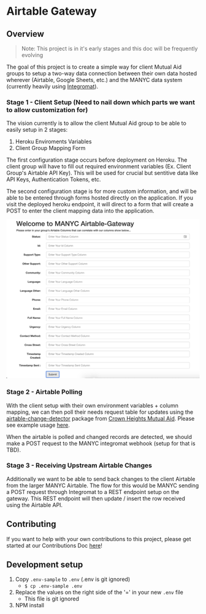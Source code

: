 # Airtable Gateway

## Overview

> Note: This project is in it's early stages and this doc will be frequently evolving

The goal of this project is to create a simple way for client Mutual Aid groups to setup a two-way data connection between their own data hosted wherever (Airtable, Google Sheets, etc.) and the MANYC data system (currently heavily using [Integromat](https://www.integromat.com/)).

### Stage 1 - Client Setup (Need to nail down which parts we want to allow customization for)
The vision currently is to allow the client Mutual Aid group to be able to easily setup in 2 stages:

1. Heroku Enviroments Variables
2. Client Group Mapping Form

The first configuration stage occurs before deployment on Heroku. The client group will have to fill out required environment variables (Ex. Client Group's Airtable API Key). This will be used for crucial but sentitive data like API Keys, Authentication Tokens, etc.

The second configuration stage is for more custom information, and will be able to be entered through forms hosted directly on the application. If you visit the deployed heroku endpoint, it will direct to a form that will create a POST to enter the client mapping data into the application.

![alt text](images/form_example.png "Client Setup Form")

### Stage 2 - Airtable Polling
With the client setup with their own environment variables + column mapping, we can then poll their needs request table for updates using the [airtable-change-detector](https://github.com/crownheightsaid/airtable-change-detector) package from [Crown Heights Mutual Aid](https://github.com/crownheightsaid). Please see example usage [here](https://github.com/crownheightsaid/airtable-change-detector/blob/master/README.md).

When the airtable is polled and changed records are detected, we should make a POST request to the MANYC integromat webhook (setup for that is TBD).


### Stage 3 - Receiving Upstream Airtable Changes
Additionally we want to be able to send back changes to the client Airtable from the larger MANYC Airtable. The flow for this would be MANYC sending a POST request through Integromat to a REST endpoint setup on the gateway. This REST endpoint will then update / insert the row received using the Airtable API.


## Contributing
If you want to help with your own contributions to this project, please get started at our Contributions Doc [here](CONTRIBUTING.md)!

## Development setup
1. Copy `.env-sample` to `.env` (.env is git ignored)
   - `$ cp .env-sample .env`
2. Replace the values on the right side of the '=' in your new `.env` file
   - This file is git ignored
3. NPM install

